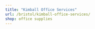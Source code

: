 ```yaml
---
title: "Kimball Office Services"
url: /bristol/kimball-office-services/
shop: office supplies
---
```

